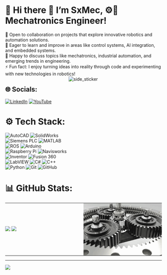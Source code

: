 # 💫 Hi there 👋 I’m SxMec, ⚙️🚀 Mechatronics Engineer!
👯 Open to collaboration on projects that explore innovative robotics and automation solutions.  
🤝 Eager to learn and improve in areas like control systems, AI integration, and embedded systems.  
💬 Happy to discuss topics like mechatronics, industrial automation, and emerging trends in engineering.  
⚡ Fun fact: I enjoy turning ideas into reality through code and experimenting with new technologies in robotics!
<img align="right" width=300px height=300px alt="side_sticker" src="https://media0.giphy.com/media/v1.Y2lkPTc5MGI3NjExMTNxbmV3cWpvcTc5aHZ4NWlpNXl4Y2VzenVmbDQyZWwyNm84N2NwOSZlcD12MV9pbnRlcm5hbF9naWZfYnlfaWQmY3Q9cw/a4A2UjzWqhX8c/giphy.gif" />

## 🌐 Socials:
[![LinkedIn](https://img.shields.io/badge/LinkedIn-%230077B5.svg?logo=linkedin&logoColor=white)](https://www.linkedin.com/in/sxmec/) 
[![YouTube](https://img.shields.io/badge/YouTube-%23FF0000.svg?logo=youtube&logoColor=white)](https://www.youtube.com/@SxMec)

<!-- ### Ẩn (commented out)
[![X](https://img.shields.io/badge/X-%231DA1F2.svg?logo=x&logoColor=white)](https://x.com/HuangQXingzz)
[![Weibo](https://img.shields.io/badge/Weibo-%23E6162D.svg?logo=sina-weibo&logoColor=white)](https://weibo.com/u/7963348721)
[![Twitch](https://img.shields.io/badge/Twitch-%239146FF.svg?logo=twitch&logoColor=white)](https://www.twitch.tv/sxingzz)
[![TikTok](https://img.shields.io/badge/TikTok-%23000000.svg?logo=tiktok&logoColor=white)](https://www.tiktok.com/@sxingzz)
[![Patreon](https://img.shields.io/badge/Patreon-%23FF424D.svg?logo=patreon&logoColor=white)](https://www.patreon.com/c/Sxingzz)
[![Buy Me A Coffee](https://img.shields.io/badge/Buy%20Me%20A%20Coffee-%23FF813F.svg?logo=buy-me-a-coffee&logoColor=white)](https://buymeacoffee.com/sxingzz)
-->

# ⚙️ Tech Stack:
![AutoCAD](https://img.shields.io/badge/AutoCAD-%23E34F26.svg?style=for-the-badge&logo=autodesk&logoColor=white) 
![SolidWorks](https://img.shields.io/badge/SolidWorks-%23FF0000.svg?style=for-the-badge&logo=dassaultsystemes&logoColor=white) 
![Siemens PLC](https://img.shields.io/badge/Siemens%20PLC-%230078D7.svg?style=for-the-badge&logo=siemens&logoColor=white) 
![MATLAB](https://img.shields.io/badge/MATLAB-%230076A8.svg?style=for-the-badge&logo=mathworks&logoColor=white) 
![ROS](https://img.shields.io/badge/ROS-%230A0FF9.svg?style=for-the-badge&logo=ros&logoColor=white) 
![Arduino](https://img.shields.io/badge/Arduino-00979D?style=for-the-badge&logo=arduino&logoColor=white) 
![Raspberry Pi](https://img.shields.io/badge/Raspberry%20Pi-A22846?style=for-the-badge&logo=raspberry%20pi&logoColor=white) 
![Navisworks](https://img.shields.io/badge/Navisworks-%230095D2.svg?style=for-the-badge&logo=autodesk&logoColor=white) 
![Inventor](https://img.shields.io/badge/Inventor-%23F77F00.svg?style=for-the-badge&logo=autodesk&logoColor=white) 
![Fusion 360](https://img.shields.io/badge/Fusion%20360-%23FCA121.svg?style=for-the-badge&logo=autodesk&logoColor=white) 
![LabVIEW](https://img.shields.io/badge/LabVIEW-%23FFDD00.svg?style=for-the-badge&logo=ni&logoColor=black) 
![C#](https://img.shields.io/badge/C%23-%23239120.svg?style=for-the-badge&logo=c-sharp&logoColor=white) 
![C++](https://img.shields.io/badge/C++-%2300599C.svg?style=for-the-badge&logo=c%2B%2B&logoColor=white) 
![Python](https://img.shields.io/badge/python-3670A0?style=for-the-badge&logo=python&logoColor=ffdd54) 
![Git](https://img.shields.io/badge/Git-%23F05033.svg?style=for-the-badge&logo=git&logoColor=white) 
![GitHub](https://img.shields.io/badge/GitHub-%23121011.svg?style=for-the-badge&logo=github&logoColor=white) 

# 📊 GitHub Stats:
<table style="width: 100%; table-layout: auto;">
  <tr>
    <td width="50%" style="padding: 0;">
      <img src="https://github-readme-stats.vercel.app/api?username=SxMec&theme=dark&hide_border=false&include_all_commits=true&count_private=true" />
      <img src="https://github-readme-stats.vercel.app/api/top-langs/?username=SxMec&layout=donut&theme=dark&hide=false" />
    </td>
    <td style="padding: 0; width: auto;">
      <img alt="gif" align="right" src="Github/Assets/1.gif" />
    </td>
  </tr>
</table>



---
[![](https://visitcount.itsvg.in/api?id=SxMec&icon=0&color=0)](https://visitcount.itsvg.in)

<!-- Proudly created with GPRM ( https://gprm.itsvg.in ) -->
